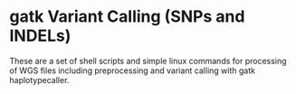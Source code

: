 # gatk Variant Calling (SNPs and INDELs)
These are a set of shell scripts and simple linux commands for processing of WGS files including preprocessing and variant calling with gatk haplotypecaller.
